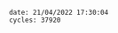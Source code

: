 

                date: 21/04/2022 17:30:04
                cycles: 37920

                         